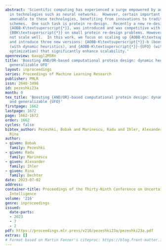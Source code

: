 ```yaml
---
abstract: 'Scientific computing has experienced a surge empowered by advancements
  in technologies such as neural networks.  However, certain important tasks are less
  amenable to these technologies, benefiting from innovations to traditional inference
  schemes.  One such task is protein re-design.  Recently a new re-design algorithm,
  {AOBB-K\textsuperscript{*}}, was introduced and was competitive with state-of-the-art
  {BBK\textsuperscript{*}} on small protein re-design problems. However, {AOBB-K\textsuperscript{*}}  did
  not scale well.  In this work, we focus on scaling up {AOBB-K\textsuperscript{*}}
  and introduce three new versions: {AOBB-K\textsuperscript{*}}-b (boosted), {AOBB-K\textsuperscript{*}}-{DH}
  (with dynamic heuristics), and {AOBB-K\textsuperscript{*}}-{UFO} (with underflow
  optimization) that significantly enhance scalability.'
openreview: 6axqgl2M5Rn
title: 'Boosting AND/OR-based computational protein design: dynamic heuristics and
  generalizable UFO'
layout: inproceedings
series: Proceedings of Machine Learning Research
publisher: PMLR
issn: 2640-3498
id: pezeshki23a
month: 0
tex_title: 'Boosting {AND/OR}-based computational protein design: dynamic heuristics
  and generalizable {UFO}'
firstpage: 1662
lastpage: 1672
page: 1662-1672
order: 1662
cycles: false
bibtex_author: Pezeshki, Bobak and Marinescu, Radu and Ihler, Alexander and Dechter,
  Rina
author:
- given: Bobak
  family: Pezeshki
- given: Radu
  family: Marinescu
- given: Alexander
  family: Ihler
- given: Rina
  family: Dechter
date: 2023-07-02
address:
container-title: Proceedings of the Thirty-Ninth Conference on Uncertainty in Artificial
  Intelligence
volume: '216'
genre: inproceedings
issued:
  date-parts:
  - 2023
  - 7
  - 2
pdf: https://proceedings.mlr.press/v216/pezeshki23a/pezeshki23a.pdf
extras: []
# Format based on Martin Fenner's citeproc: https://blog.front-matter.io/posts/citeproc-yaml-for-bibliographies/
---
```

